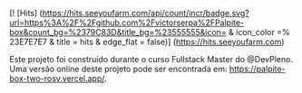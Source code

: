 [! [Hits] (https://hits.seeyoufarm.com/api/count/incr/badge.svg?url=https%3A%2F%2Fgithub.com%2Fvictorserpa%2FPalpite-box&count_bg=%2379C83D&title_bg=%23555555&icon= & icon_color =% 23E7E7E7 & title = hits & edge_flat = false)] (https://hits.seeyoufarm.com)

Este projeto foi construído durante o curso Fullstack Master do @DevPleno. Uma versão online deste projeto pode ser encontrada em: https://palpite-box-two-rosy.vercel.app/.

